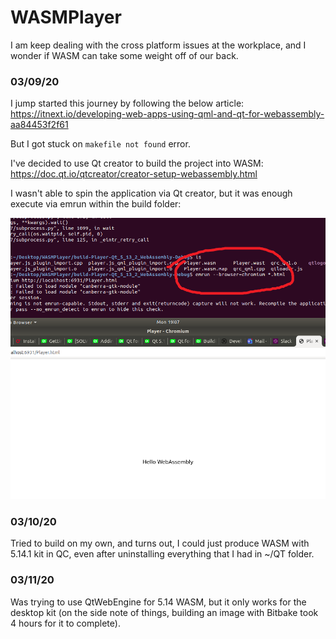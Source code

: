 # WASMPlayer
I am keep dealing with the cross platform issues at the workplace, and I wonder if WASM can take some weight off of our back.

### 03/09/20
I jump started this journey by following the below article:
https://itnext.io/developing-web-apps-using-qml-and-qt-for-webassembly-aa84453f2f61

But I got stuck on ```makefile not found``` error.

I've decided to use Qt creator to build the project into WASM:
https://doc.qt.io/qtcreator/creator-setup-webassembly.html

I wasn't able to spin the application via Qt creator, but it was enough execute via emrun
within the build folder:

![Image description](https://github.com/dlee67/WASMPlayer/blob/master/final_prod.png)

### 03/10/20

Tried to build on my own, and turns out, I could just produce WASM with 5.14.1 kit in QC,
even after uninstalling everything that I had in ~/QT folder.

### 03/11/20

Was trying to use QtWebEngine for 5.14 WASM, but it only works for the desktop kit
(on the side note of things, building an image with Bitbake took 4 hours for it to complete).